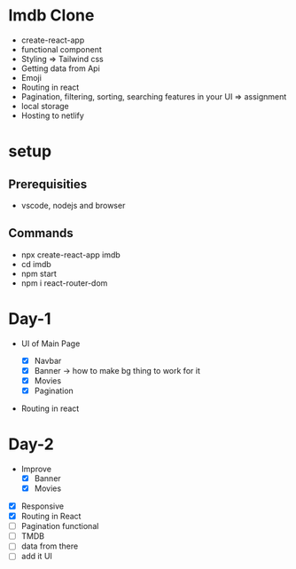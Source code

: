 # Imdb Clone

-  create-react-app
-  functional component
-  Styling => Tailwind css
-  Getting data from Api
-  Emoji
-  Routing in react
-  Pagination, filtering, sorting, searching features in your UI => assignment
-  local storage
-  Hosting to netlify

# setup

## Prerequisities

-  vscode, nodejs and browser

## Commands

-  npx create-react-app imdb
-  cd imdb
-  npm start
-  npm i react-router-dom

# Day-1

-  UI of Main Page

   -  [x] Navbar
   -  [x] Banner -> how to make bg thing to work for it
   -  [x] Movies
   -  [x] Pagination

-  Routing in react

# Day-2

-  Improve
   -  [x] Banner
   -  [x] Movies
-  [x] Responsive
-  [x] Routing in React
-  [ ] Pagination functional
-  [ ] TMDB
-  [ ] data from there
-  [ ] add it UI
